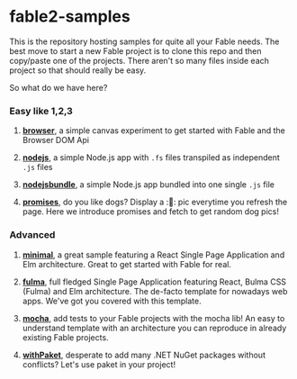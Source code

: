 # fable2-samples

This is the repository hosting samples for quite all your Fable needs. The best move to start a new Fable project is to clone this repo and then copy/paste one of the projects. There aren't so many files inside each project so that should really be easy.

So what do we have here?

### Easy like 1,2,3

1. **[browser](https://github.com/fable-compiler/fable2-samples/tree/master/browser)**, a simple canvas experiment to get started with Fable and the Browser DOM Api

2. **[nodejs](https://github.com/fable-compiler/fable2-samples/tree/master/nodejs)**, a simple Node.js app with `.fs` files transpiled as independent `.js` files

3. **[nodejsbundle](https://github.com/fable-compiler/fable2-samples/tree/master/nodejsbundle)**, a simple Node.js app bundled into one single `.js` file

4. **[promises](https://github.com/fable-compiler/fable2-samples/tree/master/promises)**, do you like dogs? Display a ::dog:: pic everytime you refresh the page. Here we introduce promises and fetch to get random dog pics!

### Advanced

1. **[minimal](https://github.com/fable-compiler/fable2-samples/tree/master/minimal)**, a great sample featuring a React Single Page Application and Elm architecture. Great to get started with Fable for real.

2. **[fulma](https://github.com/MangelMaxime/fulma-demo)**, full fledged Single Page Application featuring React, Bulma CSS (Fulma) and Elm architecture. The de-facto template for nowadays web apps. We've got you covered with this template.

3. **[mocha](https://github.com/fable-compiler/fable2-samples/tree/master/mocha)**, add tests to your Fable projects with the mocha lib! An easy to understand template with an architecture you can reproduce in already existing Fable projects.

4. **[withPaket](https://github.com/fable-compiler/fable2-samples/tree/master/withpaket)**, desperate to add many .NET NuGet packages without conflicts? Let's use paket in your project!

